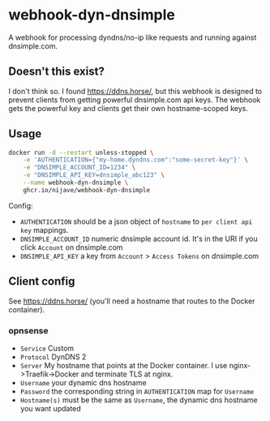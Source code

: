 # webhook-dyn-dnsimple
A webhook for processing dyndns/no-ip like requests and running against dnsimple.com.

## Doesn't this exist?
I don't think so. I found https://ddns.horse/, but this webhook is designed to prevent clients from getting powerful dnsimple.com api keys. The webhook gets the powerful key and clients get their own hostname-scoped keys.

## Usage
```bash
docker run -d --restart unless-stopped \
	-e 'AUTHENTICATION={"my-home.dyndns.com":"some-secret-key"}' \
	-e "DNSIMPLE_ACCOUNT_ID=1234" \
	-e "DNSIMPLE_API_KEY=dnsimple_abc123" \
	--name webhook-dyn-dnsimple \
	ghcr.io/nijave/webhook-dyn-dnsimple
```

Config:
- `AUTHENTICATION` should be a json object of `hostname` to `per client api key` mappings.
- `DNSIMPLE_ACCOUNT_ID` numeric dnsimple account id. It's in the URI if you click `Account` on dnsimple.com
- `DNSIMPLE_API_KEY` a key from `Account` > `Access Tokens` on dnsimple.com

## Client config
See https://ddns.horse/ (you'll need a hostname that routes to the Docker container).

### opnsense
- `Service` Custom
- `Protocol` DynDNS 2
- `Server` My hostname that points at the Docker container. I use nginx->Traefik->Docker and terminate TLS at nginx.
- `Username` your dynamic dns hostname
- `Password` the corresponding string in `AUTHENTICATION` map for `Username`
- `Hostname(s)` must be the same as `Username`, the dynamic dns hostname you want updated